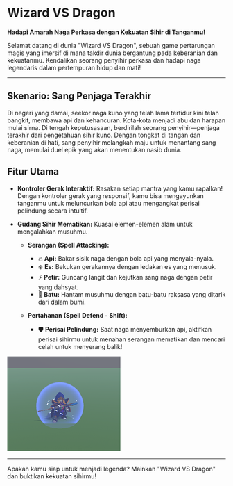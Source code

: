 # Wizard VS Dragon

**Hadapi Amarah Naga Perkasa dengan Kekuatan Sihir di Tanganmu!**

Selamat datang di dunia "Wizard VS Dragon", sebuah game pertarungan magis yang imersif di mana takdir dunia bergantung pada keberanian dan kekuatanmu. Kendalikan seorang penyihir perkasa dan hadapi naga legendaris dalam pertempuran hidup dan mati!

---

## Skenario: Sang Penjaga Terakhir

Di negeri yang damai, seekor naga kuno yang telah lama tertidur kini telah bangkit, membawa api dan kehancuran. Kota-kota menjadi abu dan harapan mulai sirna. Di tengah keputusasaan, berdirilah seorang penyihir—penjaga terakhir dari pengetahuan sihir kuno. Dengan tongkat di tangan dan keberanian di hati, sang penyihir melangkah maju untuk menantang sang naga, memulai duel epik yang akan menentukan nasib dunia.

## Fitur Utama

*   __Kontroler Gerak Interaktif:__ Rasakan setiap mantra yang kamu rapalkan! Dengan kontroler gerak yang responsif, kamu bisa mengayunkan tanganmu untuk meluncurkan bola api atau mengangkat perisai pelindung secara intuitif.

*   __Gudang Sihir Mematikan:__ Kuasai elemen-elemen alam untuk mengalahkan musuhmu.
    *   **Serangan (Spell Attacking):**
        *   🔥 **Api:** Bakar sisik naga dengan bola api yang menyala-nyala.
        *   ❄️ **Es:** Bekukan gerakannya dengan ledakan es yang menusuk.
        *   ⚡ **Petir:** Guncang langit dan kejutkan sang naga dengan petir yang dahsyat.
        *   🗿 **Batu:** Hantam musuhmu dengan batu-batu raksasa yang ditarik dari dalam bumi.

    *   **Pertahanan (Spell Defend - Shift):**
        *   🛡️ **Perisai Pelindung:** Saat naga menyemburkan api, aktifkan perisai sihirmu untuk menahan serangan mematikan dan mencari celah untuk menyerang balik!

![Penyihir Mengaktifkan Perisai](Shield_Action.png)

---

Apakah kamu siap untuk menjadi legenda? Mainkan "Wizard VS Dragon" dan buktikan kekuatan sihirmu!
